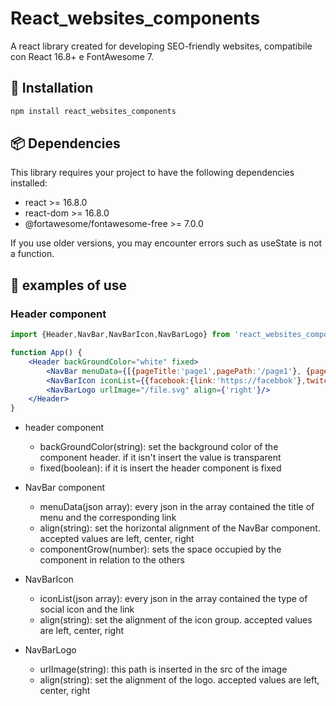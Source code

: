 # React_websites_components

A react library created for developing SEO-friendly websites, compatibile con React 16.8+ e FontAwesome 7.

## 🚀 Installation
```bash
npm install react_websites_components
```

## 📦 Dependencies
This library requires your project to have the following dependencies installed:

- react >= 16.8.0
- react-dom >= 16.8.0
- @fortawesome/fontawesome-free >= 7.0.0

If you use older versions, you may encounter errors such as useState is not a function.

## 🧪 examples of use
### Header component
```jsx
import {Header,NavBar,NavBarIcon,NavBarLogo} from 'react_websites_components/Header'
```
```jsx
function App() {
    <Header backGroundColor="white" fixed>
        <NavBar menuData={[{pageTitle:'page1',pagePath:'/page1'}, {pageTitle:'page2',pagePath:'/page2'},{pageTitle:'page3',pagePath:'/page3'}]} align="left" componetGrow={3} />
        <NavBarIcon iconList={{facebook:{link:'https://facebbok'},twitch:{link:'https://twitch'},instagram:{link:'https://twitch'}}} align={'center'} />
        <NavBarLogo urlImage="/file.svg" align={'right'}/>
    </Header>
}
```
- header component
  - backGroundColor(string): set the background color of the component header. if it isn't insert the value is transparent
  - fixed(boolean): if it is insert the header component is fixed

- NavBar component
  - menuData(json array): every json in the array contained the title of menu and the corresponding link
  - align(string): set the horizontal alignment of the NavBar component. accepted values are left, center, right
  - componentGrow(number): sets the space occupied by the component in relation to the others

- NavBarIcon
  - iconList(json array): every json in the array contained the type of social icon and the link
  - align(string): set the alignment of the icon group. accepted values are left, center, right

- NavBarLogo
  - urlImage(string): this path is inserted in the src of the image
  - align(string): set the alignment of the logo. accepted values are left, center, right
